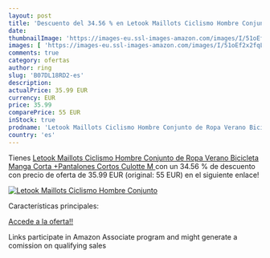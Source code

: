 ```yaml
---
layout: post
title: 'Descuento del 34.56 % en Letook Maillots Ciclismo Hombre Conjunto'
date: 
thumbnailImage: 'https://images-eu.ssl-images-amazon.com/images/I/51oEf2x2fqL._SL200_.jpg'
images: [ 'https://images-eu.ssl-images-amazon.com/images/I/51oEf2x2fqL._SL200_.jpg' ]
comments: true
category: ofertas
author: ring
slug: 'B07DL18RD2-es'
description:
actualPrice: 35.99 EUR
currency: EUR
price: 35.99
comparePrice: 55 EUR
inStock: true
prodname: 'Letook Maillots Ciclismo Hombre Conjunto de Ropa Verano Bicicleta Manga Corta +Pantalones Cortos Culotte M '
country: 'es'
---
```


Tienes [Letook Maillots Ciclismo Hombre Conjunto de Ropa Verano Bicicleta Manga Corta +Pantalones Cortos Culotte M ](https://www.amazon.es/dp/B07DL18RD2/?tag=tolees-21) con un 34.56 % de descuento con precio de oferta de 35.99 EUR (original: 55 EUR) en el siguiente enlace!

[![Letook Maillots Ciclismo Hombre Conjunto](https://images-eu.ssl-images-amazon.com/images/I/51oEf2x2fqL._SL200_.jpg)](https://www.amazon.es/dp/B07DL18RD2/?tag=tolees-21)

Características principales:


[Accede a la oferta!!](https://www.amazon.es/dp/B07DL18RD2/?tag=tolees-21)

Links participate in Amazon Associate program and might generate a comission on qualifying sales


